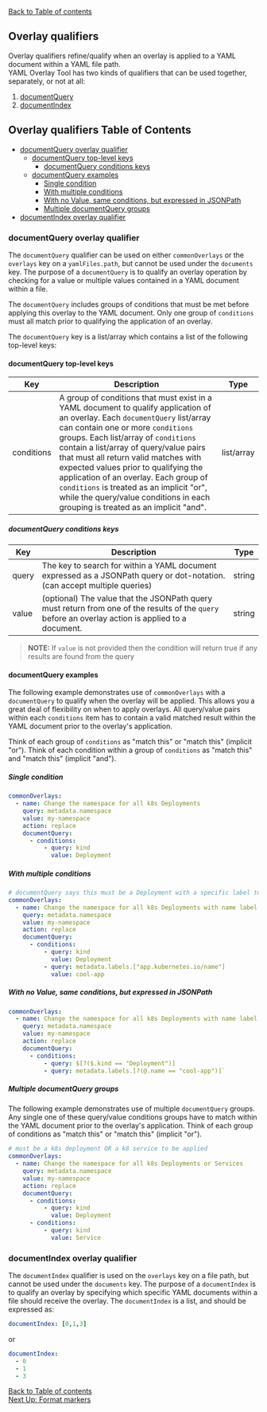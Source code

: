 [Back to Table of contents](../index.md)

## Overlay qualifiers

Overlay qualifiers refine/qualify when an overlay is applied to a YAML document within a YAML file path.  
YAML Overlay Tool has two kinds of qualifiers that can be used together, separately, or not at all:  
1. [documentQuery](#documentquery-overlay-qualifier)  
1. [documentIndex](#documentindex-overlay-qualifier)  



## Overlay qualifiers Table of Contents
<!-- @import "[TOC]" {cmd="toc" depthFrom=3 depthTo=6 orderedList=false} -->

<!-- code_chunk_output -->

- [documentQuery overlay qualifier](#documentquery-overlay-qualifier)
  - [documentQuery top-level keys](#documentquery-top-level-keys)
    - [documentQuery conditions keys](#documentquery-conditions-keys)
  - [documentQuery examples](#documentquery-examples)
    - [Single condition](#single-condition)
    - [With multiple conditions](#with-multiple-conditions)
    - [With no Value, same conditions, but expressed in JSONPath](#with-no-value-same-conditions-but-expressed-in-jsonpath)
    - [Multiple documentQuery groups](#multiple-documentquery-groups)
- [documentIndex overlay qualifier](#documentindex-overlay-qualifier)

<!-- /code_chunk_output -->


### documentQuery overlay qualifier

The `documentQuery` qualifier can be used on either `commonOverlays` or the `overlays` key on a `yamlFiles.path`, but cannot be used under the `documents` key.  The purpose of a `documentQuery` is to qualify an overlay operation by checking for a value or multiple values contained in a YAML document within a file.

The `documentQuery` includes groups of conditions that must be met before applying this overlay to the YAML document. Only one group of `conditions` must all match prior to qualifying the application of an overlay.

The `documentQuery` key is a list/array which contains a list of the following top-level keys:


#### documentQuery top-level keys

| Key | Description | Type |
| --- | --- | --- |
| conditions | A group of conditions that must exist in a YAML document to qualify application of an overlay. Each `documentQuery` list/array can contain one or more `conditions` groups.  Each list/array of `conditions` contain a list/array of query/value pairs that must all return valid matches with expected values prior to qualifying the application of an overlay. Each group of `conditions` is treated as an implicit "or", while the query/value conditions in each grouping is treated as an implicit "and". | list/array |


##### documentQuery conditions keys

| Key | Description | Type |
| --- | --- | --- |
| query | The key to search for within a YAML document expressed as a JSONPath query or dot-notation. (can accept multiple queries)| string |
| value | (optional) The value that the JSONPath query must return from one of the results of the `query` before an overlay action is applied to a document. | string |

>**NOTE:** If `value` is not provided then the condition will return true if any results are found from the query

#### documentQuery examples

The following example demonstrates use of `commonOverlays` with a `documentQuery` to qualify when the overlay will be applied.  This allows you a great deal of flexibility on when to apply overlays.  All query/value pairs within each `conditions` item has to contain a valid matched result within the YAML document prior to the overlay's application.  

Think of each group of `conditions` as "match this" or "match this" (implicit "or").  Think of each condition within a group of `conditions` as "match this" and "match this" (implicit "and").  

##### Single condition

```yaml
commonOverlays:
  - name: Change the namespace for all k8s Deployments
    query: metadata.namespace
    value: my-namespace
    action: replace
    documentQuery:
      - conditions:
          - query: kind
            value: Deployment
```


##### With multiple conditions

```yaml
# documentQuery says this must be a Deployment with a specific label to get applied
commonOverlays:
  - name: Change the namespace for all k8s Deployments with name label of cool-app
    query: metadata.namespace
    value: my-namespace
    action: replace
    documentQuery:
      - conditions:
          - query: kind
            value: Deployment
          - query: metadata.labels.["app.kubernetes.io/name"]
            value: cool-app
```


##### With no Value, same conditions, but expressed in JSONPath

```yaml
commonOverlays:
  - name: Change the namespace for all k8s Deployments with name label of cool-app
    query: metadata.namespace
    value: my-namespace
    action: replace
    documentQuery:
      - conditions:
          - query: $[?($.kind == "Deployment")]
          - query: metadata.labels.[?(@.name == "cool-app")]`
```


##### Multiple documentQuery groups
The following example demonstrates use of multiple `documentQuery` groups.  Any single one of these query/value conditions groups have to match within the YAML document prior to the overlay's application. Think of each group of conditions as "match this" or "match this" (implicit "or").  

```yaml
# must be a k8s deployment OR a k8 service to be applied
commonOverlays:
  - name: Change the namespace for all k8s Deployments or Services
    query: metadata.namespace
    value: my-namespace
    action: replace
    documentQuery:
      - conditions:
          - query: kind
            value: Deployment
      - conditions:
          - query: kind
            value: Service
```


### documentIndex overlay qualifier

The `documentIndex` qualifier is used on the `overlays` key on a file path, but cannot be used under the `documents` key.  The purpose of a `documentIndex` is to qualify an overlay by specifying which specific YAML documents within a file should receive the overlay.  The `documentIndex` is a list, and should be expressed as:

```yaml
documentIndex: [0,1,3]
```

or

```yaml
documentIndex:
  - 0
  - 1
  - 3
```


[Back to Table of contents](../index.md)  
[Next Up: Format markers](formatMarkers.md)